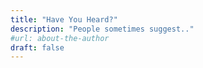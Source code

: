 ```yaml
---
title: "Have You Heard?"
description: "People sometimes suggest.."
#url: about-the-author
draft: false
---
```

